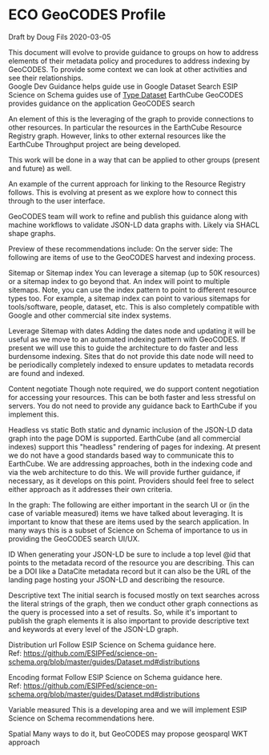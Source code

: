 # ECO GeoCODES Profile

Draft by Doug Fils 2020-03-05

This document will evolve to provide guidance to groups on how to address elements of their metadata policy and procedures to address indexing by GeoCODES.  To provide some context we can look at other activities and see their relationships.   
 Google Dev Guidance helps guide use in Google Dataset Search
ESIP Science on Schema guides use of [Type Dataset](https://schema.org/Dataset) 
EarthCube GeoCODES provides guidance on the application GeoCODES search

An element of this is the leveraging of the graph to provide connections to other resources.  In particular the resources in the EarthCube Resource Registry graph.  However, links to other external resources like the EarthCube Throughput project are being developed. 

This work will be done in a way that can be applied to other groups (present and future) as well.  

An example of the current approach for linking to the Resource Registry follows.  This is evolving at present as we explore how to connect this through to the user interface. 



GeoCODES team will work to refine and publish this guidance along with machine workflows to validate JSON-LD data graphs with.  Likely via SHACL shape graphs.  

Preview of these recommendations include:
On the server side:
The following are items of use to the GeoCODES harvest and indexing process.  

Sitemap or Sitemap index
You can leverage a sitemap (up to 50K resources) or a sitemap index to go beyond that.  An index will point to multiple sitemaps.  Note, you can use the index pattern to point to different resource types too.  For example, a sitemap index can point to various sitemaps for tools/software, people, dataset, etc.  This is also completely compatible with Google and other commercial site index systems.  

Leverage Sitemap with dates
Adding the dates node and updating it will be useful as we move to an automated indexing pattern with GeoCODES.   If present we will use this to guide the architecture to do faster and less burdensome indexing.   Sites that do not provide this date node will need to be periodically completely indexed to ensure updates to metadata records are found and indexed.  

Content negotiate
Though note required, we do support content negotiation for accessing your resources.  This can be both faster and less stressful on servers.  You do not need to provide any guidance back to EarthCube if you implement this.

Headless vs static
Both static and dynamic inclusion of the JSON-LD data graph into the page DOM is supported.  EarthCube (and all commercial indexes) support this "headless" rendering of pages for indexing.   At present we do not have a good standards based way to communicate this to EarthCube.  We are addressing approaches, both in the indexing code and via the web architecture to do this.   We will provide further guidance, if necessary, as it develops on this point.   Providers should feel free to select either approach as it addresses their own criteria.  

In the graph:
The following are either important in the search UI or (in the case of variable measured) items we have talked about leveraging.   It is important to know that these are items used by the search application.  In many ways this is a subset of Science on Schema of importance to us in providing the GeoCODES search UI/UX.  

ID
When generating your JSON-LD be sure to include a top level @id that points to the metadata record of the resource you are describing.  This can be a DOI like a DataCite metadata record but it can also be the URL of the landing page hosting your JSON-LD and describing the resource.

Descriptive text
The initial search is focused mostly on text searches across the literal strings of the graph, then we conduct other graph connections as the query is processed into a set of results.   So, while it's important to publish the graph elements it is also important to provide descriptive text and keywords at every level of the JSON-LD graph.

Distribution url
Follow ESIP Science on Schema guidance here.  
Ref: https://github.com/ESIPFed/science-on-schema.org/blob/master/guides/Dataset.md#distributions 

Encoding format
Follow ESIP Science on Schema guidance here.  
Ref: https://github.com/ESIPFed/science-on-schema.org/blob/master/guides/Dataset.md#distributions 

Variable measured 
This is a developing area and we will implement ESIP Science on Schema recommendations here.

Spatial
Many ways to do it, but GeoCODES may propose geosparql WKT approach
